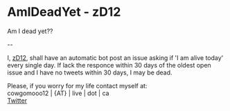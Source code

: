 AmIDeadYet - zD12
==========

Am I dead yet??

--

I, [zD12](https://github.com/zd12), shall have an automatic bot post an issue asking if 'I am alive today' every single day.   If lack the responce within 30 days of the oldest open issue and I have no tweets within 30 days, I may be dead.

Please, if you worry for my life contact myself at:<br>
cowgomooo12 | {AT} | live | dot | ca<br>
[Twitter](https://twitter.com/cowgomooo12)
